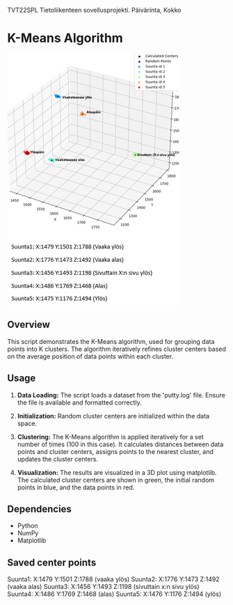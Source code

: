 TVT22SPL Tietoliikenteen sovellusprojekti. Päivärinta, Kokko

# K-Means Algorithm
![Havainnollistus](https://github.com/PaivarintaJohannes/TietoliikenteenSovellusprojekti/blob/K-means/Kmeans/havainnollistus.png)
## Overview

This script demonstrates the K-Means algorithm, used for grouping data points into K clusters. The algorithm iteratively refines cluster centers based on the average position of data points within each cluster.

## Usage

1. **Data Loading:** The script loads a dataset from the 'putty.log' file. Ensure the file is available and formatted correctly.

2. **Initialization:** Random cluster centers are initialized within the data space.

3. **Clustering:** The K-Means algorithm is applied iteratively for a set number of times (100 in this case). It calculates distances between data points and cluster centers, assigns points to the nearest cluster, and updates the cluster centers.

4. **Visualization:** The results are visualized in a 3D plot using matplotlib. The calculated cluster centers are shown in green, the initial random points in blue, and the data points in red.

## Dependencies

- Python
- NumPy
- Matplotlib

## Saved center points
Suunta1: X:1479 Y:1501 Z:1788 (vaaka ylös)
Suunta2: X:1776 Y:1473 Z:1492 (vaaka alas)
Suunta3: X:1456 Y:1493 Z:1198 (sivuttain x:n sivu ylös)
Suunta4: X:1486 Y:1769 Z:1468 (alas)
Suunta5: X:1476 Y:1176 Z:1494 (ylös)
